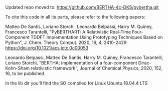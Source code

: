 Updated repo moved to: https://github.com/BERTHA-4c-DKS/pybertha.git

To cite this code in all its parts, please refer to the following papers:

Matteo De Santis, Loriano Storchi, Leonardo Belpassi, Harry M. Quiney, Francesco Tarantelli,
"PyBERTHART: A Relativistic Real-Time Four-Component TDDFT Implementation Using Prototyping 
Techniques Based on Python", J. Chem. Theory Comput. 2020, 16, 4, 2410-2429
https://doi.org/10.1021/acs.jctc.0c00053

Leonardo Belpassi, Matteo De Santis, Harry M. Quiney, Francesco Tarantelli, Loriano Storchi,
"BERTHA: implementation of a four-component Dirac-Kohn-Sham relativistic framework",
Journal of Chemical Physics, 2020, 152, 16, to be published


In the lib dir you'll find the SO compiled for Linux Ubuntu 18.04.4 LTS
